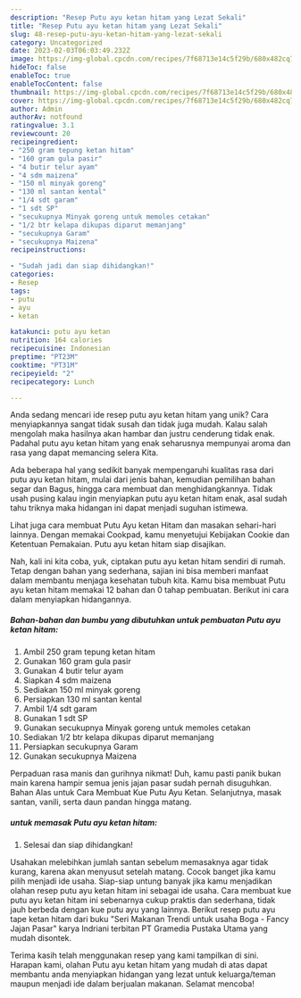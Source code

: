 ```yaml
---
description: "Resep Putu ayu ketan hitam yang Lezat Sekali"
title: "Resep Putu ayu ketan hitam yang Lezat Sekali"
slug: 48-resep-putu-ayu-ketan-hitam-yang-lezat-sekali
category: Uncategorized
date: 2023-02-03T06:03:49.232Z
image: https://img-global.cpcdn.com/recipes/7f68713e14c5f29b/680x482cq70/putu-ayu-ketan-hitam-foto-resep-utama.jpg
hideToc: false
enableToc: true
enableTocContent: false
thumbnail: https://img-global.cpcdn.com/recipes/7f68713e14c5f29b/680x482cq70/putu-ayu-ketan-hitam-foto-resep-utama.jpg
cover: https://img-global.cpcdn.com/recipes/7f68713e14c5f29b/680x482cq70/putu-ayu-ketan-hitam-foto-resep-utama.jpg
author: Admin
authorAv: notfound
ratingvalue: 3.1
reviewcount: 20
recipeingredient:
- "250 gram tepung ketan hitam"
- "160 gram gula pasir"
- "4 butir telur ayam"
- "4 sdm maizena"
- "150 ml minyak goreng"
- "130 ml santan kental"
- "1/4 sdt garam"
- "1 sdt SP"
- "secukupnya Minyak goreng untuk memoles cetakan"
- "1/2 btr kelapa dikupas diparut memanjang"
- "secukupnya Garam"
- "secukupnya Maizena"
recipeinstructions:

- "Sudah jadi dan siap dihidangkan!"
categories:
- Resep
tags:
- putu
- ayu
- ketan

katakunci: putu ayu ketan 
nutrition: 164 calories
recipecuisine: Indonesian
preptime: "PT23M"
cooktime: "PT31M"
recipeyield: "2"
recipecategory: Lunch

---
```





Anda sedang mencari ide resep putu ayu ketan hitam yang unik? Cara menyiapkannya sangat tidak susah dan tidak juga mudah. Kalau salah mengolah maka hasilnya akan hambar dan justru cenderung tidak enak. Padahal putu ayu ketan hitam yang enak seharusnya mempunyai aroma dan rasa yang dapat memancing selera Kita.





Ada beberapa hal yang sedikit banyak mempengaruhi kualitas rasa dari putu ayu ketan hitam, mulai dari jenis bahan, kemudian pemilihan bahan segar dan Bagus, hingga cara membuat dan menghidangkannya. Tidak usah pusing kalau ingin menyiapkan putu ayu ketan hitam enak,      asal sudah tahu triknya maka hidangan ini dapat menjadi suguhan istimewa.














Lihat juga cara membuat Putu Ayu ketan Hitam dan masakan sehari-hari lainnya. Dengan memakai Cookpad, kamu menyetujui Kebijakan Cookie dan Ketentuan Pemakaian. Putu ayu ketan hitam siap disajikan.






Nah, kali ini kita coba, yuk, ciptakan putu ayu ketan hitam sendiri di rumah. Tetap dengan bahan yang sederhana, sajian ini bisa memberi manfaat dalam membantu menjaga kesehatan tubuh kita. Kamu bisa membuat Putu ayu ketan hitam memakai 12 bahan dan 0 tahap pembuatan. Berikut ini cara dalam menyiapkan hidangannya.

<!--inarticleads1-->

##### Bahan-bahan dan bumbu yang dibutuhkan untuk pembuatan Putu ayu ketan hitam:

1. Ambil 250 gram tepung ketan hitam
1. Gunakan 160 gram gula pasir
1. Gunakan 4 butir telur ayam
1. Siapkan 4 sdm maizena
1. Sediakan 150 ml minyak goreng
1. Persiapkan 130 ml santan kental
1. Ambil 1/4 sdt garam
1. Gunakan 1 sdt SP
1. Gunakan secukupnya Minyak goreng untuk memoles cetakan
1. Sediakan 1/2 btr kelapa dikupas diparut memanjang
1. Persiapkan secukupnya Garam
1. Gunakan secukupnya Maizena


Perpaduan rasa manis dan gurihnya nikmat! Duh, kamu pasti panik bukan main karena hampir semua jenis jajan pasar sudah pernah disuguhkan. Bahan Alas untuk Cara Membuat Kue Putu Ayu Ketan. Selanjutnya, masak santan, vanili, serta daun pandan hingga matang. 

<!--inarticleads2-->

#####  untuk memasak Putu ayu ketan hitam:


1. Selesai dan siap dihidangkan!

Usahakan melebihkan jumlah santan sebelum memasaknya agar tidak kurang, karena akan menyusut setelah matang. Cocok banget jika kamu pilih menjadi ide usaha. Siap-siap untung banyak jika kamu menjadikan olahan resep putu ayu ketan hitam ini sebagai ide usaha. Cara membuat kue putu ayu ketan hitam ini sebenarnya cukup praktis dan sederhana, tidak jauh berbeda dengan kue putu ayu yang lainnya. Berikut resep putu ayu tape ketan hitam dari buku &#34;Seri Makanan Trendi untuk usaha Boga - Fancy Jajan Pasar&#34; karya Indriani terbitan PT Gramedia Pustaka Utama yang mudah disontek. 

Terima kasih telah menggunakan resep yang kami tampilkan di sini. Harapan kami, olahan Putu ayu ketan hitam yang mudah di atas dapat membantu anda menyiapkan hidangan yang lezat untuk keluarga/teman maupun menjadi ide dalam berjualan makanan. Selamat mencoba!
